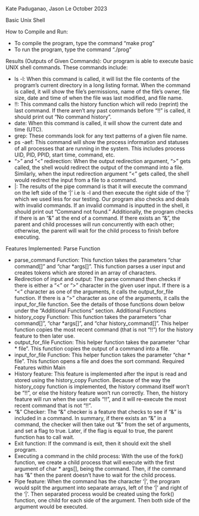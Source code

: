 Kate Paduganao, Jason Le
October 2023

  Basic Unix Shell

How to Compile and Run:
  - To compile the program, type the command “make prog”
  - To run the program, type the command “./prog”

Results (Outputs of Given Commands):
  Our program is able to execute basic UNIX shell commands. These commands include:
   - ls -l: When this command is called, it will list the file contents of the program’s
      current directory in a long listing format. When the command is called, it will show
      the file’s permissions, name of the file’s owner, file size, date and time of when
      the file was last modified, and file name.
  - !!: This command calls the history function which will redo (reprint) the last
      command. If there aren’t any past commands before “!!” is called, it should print
      out “No command history”.
  - date: When this command is called, it will show the current date and time (UTC).
  - grep: These commands look for any text patterns of a given file name.
  - ps -aef: This command will show the process information and statuses of all
    processes that are running in the system. This includes process UID, PID, PPID,
    start time, command, etc.
  - “>” and “<” redirection: When the output redirection argument, “>” gets called,
    the shell would redirect the output of the command into a file. Similarly, when the
    input redirection argument “<” gets called, the shell would redirect the input from
    a file to a command.
  - |: The results of the pipe command is that it will execute the command on the left
    side of the ‘|’ i.e ls -l and then execute the right side of the ‘|’ which we used less
    for our testing.
  Our program also checks and deals with invalid commands. If an invalid command is
  inputted in the shell, it should print out “Command not found.”
  Additionally, the program checks if there is an “&” at the end of a command. If there
  exists an “&”, the parent and child processes will run concurrently with each other;
  otherwise, the parent will wait for the child process to finish before executing.

Features Implemented:
Parse Function
  - parse_command Function: This function takes the parameters “char
    command[]” and “char *args[]”. This function parses a user input and creates
    tokens which are stored in an array of characters.
  - Redirection of input and output: The parse command then checks if there is
    either a “<” or “>” character in the given user input. If there is a “<” character as
    one of the arguments, it calls the output_for_file function. If there is a “>”
    character as one of the arguments, it calls the input_for_file function. See the
    details of those functions down below under the “Additional Functions” section.
Additional Functions
  - history_copy Function: This function takes the parameters “char command[]”,
    “char *args[]”, and “char history_command[]”. This helper function copies the
    most recent command (that is not “!!”) for the history feature to then later use.
  - output_for_file Function: This helper function takes the parameter “char * file”.
    This function copies the output of a command into a file.
  - input_for_file Function: This helper function takes the parameter “char * file”.
    This function opens a file and does the sort command.
Required Features within Main
  - History feature: This feature is implemented after the input is read and stored
    using the history_copy Function. Because of the way the history_copy function is
    implemented, the history command itself won’t be “!!”, or else the history feature
    won’t run correctly. Then, the history feature will run when the user calls “!!”, and
    it will re-execute the most recent command that is not “!!”.
  - “&” Checker: The “&” checker is a feature that checks to see if “&” is included in
      a command. In summary, if there exists an “&” in a command, the checker will
      then take out “&” from the set of arguments, and set a flag to true. Later, if the
      flag is equal to true, the parent function has to call wait.
  - Exit function: If the command is exit, then it should exit the shell program.
  - Executing a command in the child process: With the use of the fork() function,
      we create a child process that will execute with the first argument of char * args[],
      being the command. Then, if the command has “&” then the parent doesn’t have
      to wait for the child process.
  - Pipe feature: When the command has the character ‘|’, the program would split
      the argument into separate arrays, left of the ‘|’ and right of the ‘|’. Then
      separated process would be created using the fork() function, one child for each
      side of the argument. Then both side of the argument would be executed.
